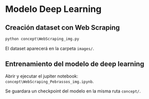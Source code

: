 # Modelo Deep Learning

## Creación dataset con Web Scraping

```cmd
python concept\WebScraping_img.py
```

El dataset aparecerá en la carpeta ```images/```.

## Entrenamiento del modelo de deep learning

Abrir y ejecutar el jupiter notebook: ```concept\WebScraping_Pebrassos_img.ipynb```.

Se guardara un checkpoint del modelo en la misma ruta ```concept/```.